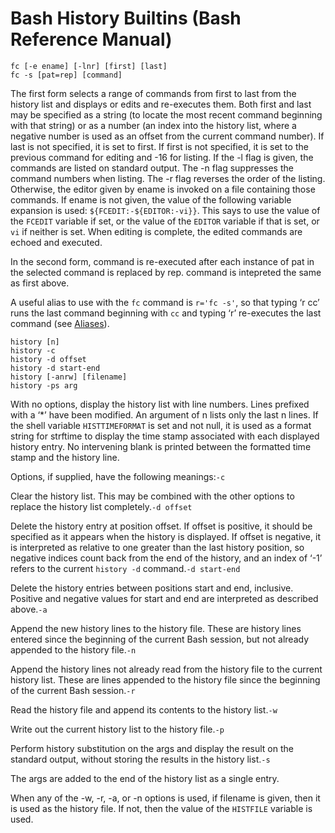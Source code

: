 # Bash History Builtins \(Bash Reference Manual\)

```text
fc [-e ename] [-lnr] [first] [last]
fc -s [pat=rep] [command]
```

The first form selects a range of commands from first to last from the history list and displays or edits and re-executes them. Both first and last may be specified as a string \(to locate the most recent command beginning with that string\) or as a number \(an index into the history list, where a negative number is used as an offset from the current command number\). If last is not specified, it is set to first. If first is not specified, it is set to the previous command for editing and -16 for listing. If the -l flag is given, the commands are listed on standard output. The -n flag suppresses the command numbers when listing. The -r flag reverses the order of the listing. Otherwise, the editor given by ename is invoked on a file containing those commands. If ename is not given, the value of the following variable expansion is used: `${FCEDIT:-${EDITOR:-vi}}`. This says to use the value of the `FCEDIT` variable if set, or the value of the `EDITOR` variable if that is set, or `vi` if neither is set. When editing is complete, the edited commands are echoed and executed.

In the second form, command is re-executed after each instance of pat in the selected command is replaced by rep. command is intepreted the same as first above.

A useful alias to use with the `fc` command is `r='fc -s'`, so that typing ‘r cc’ runs the last command beginning with `cc` and typing ‘r’ re-executes the last command \(see [Aliases](aliases-bash-reference-manual.md#Aliases)\).

```text
history [n]
history -c
history -d offset
history -d start-end
history [-anrw] [filename]
history -ps arg
```

With no options, display the history list with line numbers. Lines prefixed with a ‘\*’ have been modified. An argument of n lists only the last n lines. If the shell variable `HISTTIMEFORMAT` is set and not null, it is used as a format string for strftime to display the time stamp associated with each displayed history entry. No intervening blank is printed between the formatted time stamp and the history line.

Options, if supplied, have the following meanings:`-c`

Clear the history list. This may be combined with the other options to replace the history list completely.`-d offset`

Delete the history entry at position offset. If offset is positive, it should be specified as it appears when the history is displayed. If offset is negative, it is interpreted as relative to one greater than the last history position, so negative indices count back from the end of the history, and an index of ‘-1’ refers to the current `history -d` command.`-d start-end`

Delete the history entries between positions start and end, inclusive. Positive and negative values for start and end are interpreted as described above.`-a`

Append the new history lines to the history file. These are history lines entered since the beginning of the current Bash session, but not already appended to the history file.`-n`

Append the history lines not already read from the history file to the current history list. These are lines appended to the history file since the beginning of the current Bash session.`-r`

Read the history file and append its contents to the history list.`-w`

Write out the current history list to the history file.`-p`

Perform history substitution on the args and display the result on the standard output, without storing the results in the history list.`-s`

The args are added to the end of the history list as a single entry.

When any of the -w, -r, -a, or -n options is used, if filename is given, then it is used as the history file. If not, then the value of the `HISTFILE` variable is used.

